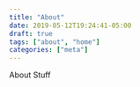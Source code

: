 ```yaml
---
title: "About"
date: 2019-05-12T19:24:41-05:00
draft: true
tags: ["about", "home"]
categories: ["meta"]
---
```


About Stuff
